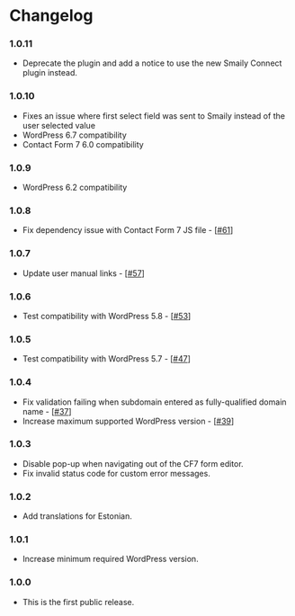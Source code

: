 # Changelog

### 1.0.11

- Deprecate the plugin and add a notice to use the new Smaily Connect plugin instead.

### 1.0.10

- Fixes an issue where first select field was sent to Smaily instead of the user selected value
- WordPress 6.7 compatibility
- Contact Form 7 6.0 compatibility

### 1.0.9

- WordPress 6.2 compatibility

### 1.0.8

- Fix dependency issue with Contact Form 7 JS file - [[#61](https://github.com/sendsmaily/smaily-cf7-plugin/pull/61)]

### 1.0.7

- Update user manual links - [[#57](https://github.com/sendsmaily/smaily-cf7-plugin/pull/57)]

### 1.0.6

- Test compatibility with WordPress 5.8 - [[#53](https://github.com/sendsmaily/smaily-cf7-plugin/pull/53)]

### 1.0.5

- Test compatibility with WordPress 5.7 - [[#47](https://github.com/sendsmaily/smaily-cf7-plugin/issues/47)]

### 1.0.4

- Fix validation failing when subdomain entered as fully-qualified domain name - [[#37](https://github.com/sendsmaily/smaily-cf7-plugin/issues/37)]
- Increase maximum supported WordPress version - [[#39](https://github.com/sendsmaily/smaily-cf7-plugin/issues/39)]

### 1.0.3

- Disable pop-up when navigating out of the CF7 form editor.
- Fix invalid status code for custom error messages.

### 1.0.2

- Add translations for Estonian.

### 1.0.1

- Increase minimum required WordPress version.

### 1.0.0

- This is the first public release.
